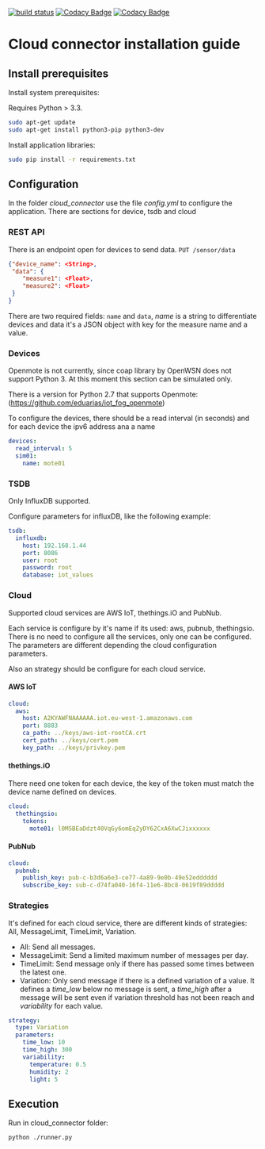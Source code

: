 [![build status](https://travis-ci.org/eduarias/iot_fog.svg?branch=master)](https://travis-ci.org/eduarias/iot_fog.svg?branch=master) [![Codacy Badge](https://api.codacy.com/project/badge/Grade/35759d2891194c6b816ce4d34e54040f)](https://www.codacy.com/app/eduarias/iot_fog?utm_source=github.com&amp;utm_medium=referral&amp;utm_content=eduarias/iot_fog&amp;utm_campaign=Badge_Grade) [![Codacy Badge](https://api.codacy.com/project/badge/Coverage/35759d2891194c6b816ce4d34e54040f)](https://www.codacy.com/app/eduarias/iot_fog?utm_source=github.com&amp;utm_medium=referral&amp;utm_content=eduarias/iot_fog&amp;utm_campaign=Badge_Coverage)

# Cloud connector installation guide

## Install prerequisites

Install system prerequisites:

Requires Python > 3.3.

```bash
sudo apt-get update
sudo apt-get install python3-pip python3-dev
```

Install application libraries:

```bash
sudo pip install -r requirements.txt
```

## Configuration
In the folder *cloud_connector* use the file *config.yml* to configure the application. There are sections for device, tsdb and cloud

### REST API
There is an endpoint open for devices to send data.
`PUT /sensor/data`
```json
{"device_name": <String>,
 "data": {
    "measure1": <Float>,
    "measure2": <Float>
 }
}
```
There are two required fields: `name` and `data`, *name* is a string to differentiate devices and data it's a JSON object with key for the measure name and a value.

### Devices
Openmote is not currently, since coap library by OpenWSN does not support Python 3. At this moment this section can be simulated only.

There is a version for Python 2.7 that supports Openmote: (https://github.com/eduarias/iot_fog_openmote) 

To configure the devices, there should be a read interval (in seconds) and for each device the ipv6 address ana a name
```yaml
devices:
  read_interval: 5
  sim01:
    name: mote01
```

### TSDB
Only InfluxDB supported.

Configure parameters for influxDB, like the following example:

```yaml
tsdb:
  influxdb:
    host: 192.168.1.44
    port: 8086
    user: root
    password: root
    database: iot_values
```

### Cloud
Supported cloud services are AWS IoT, thethings.iO and PubNub.

Each service is configure by it's name if its used: aws, pubnub, thethingsio. There is no need to configure all the services, only one can be configured. The parameters are different depending the cloud configuration parameters.

Also an strategy should be configure for each cloud service.

#### AWS IoT

```yaml
cloud:
  aws:
    host: A2KYAWFNAAAAAA.iot.eu-west-1.amazonaws.com
    port: 8883
    ca_path: ../keys/aws-iot-rootCA.crt
    cert_path: ../keys/cert.pem
    key_path: ../keys/privkey.pem
```

#### thethings.iO

There need one token for each device, the key of the token must match the device name defined on devices.

```yaml
cloud:
  thethingsio:
    tokens:
      mote01: l0M5BEaDdzt40VqGy6omEqZyDY62CxA6XwCJixxxxxx
```

#### PubNub

```yaml
cloud:
  pubnub:
    publish_key: pub-c-b3d6a6e3-ce77-4a89-9e0b-49e52edddddd
    subscribe_key: sub-c-d74fa040-16f4-11e6-8bc8-0619f89ddddd
```

### Strategies

It's defined for each cloud service, there are different kinds of strategies: All, MessageLimit, TimeLimit, Variation.

- All: Send all messages.
- MessageLimit: Send a limited maximum number of messages per day.
- TimeLimit: Send message only if there has passed some times between the latest one.
- Variation: Only send message if there is a defined variation of a value. It defines a *time_low* below no message is sent, a *time_high* after a message will be sent even if variation threshold has not been reach and *variability* for each value.

```yaml
strategy:
  type: Variation
  parameters:
    time_low: 10
    time_high: 300
    variability:
      temperature: 0.5
      humidity: 2
      light: 5
```

## Execution

Run in cloud_connector folder:

```bash
python ./runner.py
```
